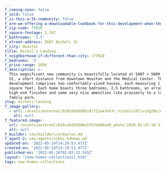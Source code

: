 ```yaml
---
f_coming-soon: false
f_sold: false
f_is-this-a-55-community: false
f_are-we-offering-a-downloadable-lookbook-for-this-development-when-they-submit-their-contact-info: false
f_zip-code: 77020
f_square-footage: 1,767
f_bathrooms: '2.5'
f_street-address: 5007 Nichols St
f_city: Houston
title: Nichol's Landing
f_neighborhood-if-different-than-city: ≈77020
f_bedrooms: '3'
f_price-range: 285K
f_description: >-
  This magnificent new community is beautifully located at 5007 + 5009 Nichol's
  St, a short distance from downtown Houston and the Medical Center. The
  development comprises two comfortably-sized houses, each measuring 1,767
  square feet. Each home boasts three bedrooms, 2.5 bathrooms, an array of
  high-end finishes and some very nice amenities like proximity to a lovely
  family park.
slug: nichols-landing
f_image-gallery:
  - url: /assets/external/628cebddd06191711a47eb7c_nichols20living20view201201.jpg
    alt: null
f_featured-image:
  url: /assets/external/628ceb26390be5fb7e680a49_photo-2020-02-25-18-31-02202.jpg
  alt: null
f_builder: cms/builders/urbanlux.md
f_agent-2: cms/agents/nikki-hohman.md
updated-on: '2022-05-24T14:29:53.477Z'
created-on: '2022-05-24T14:29:53.477Z'
published-on: '2022-05-26T02:03:32.545Z'
layout: '[new-homes-collections].html'
tags: new-homes-collections
---
```



